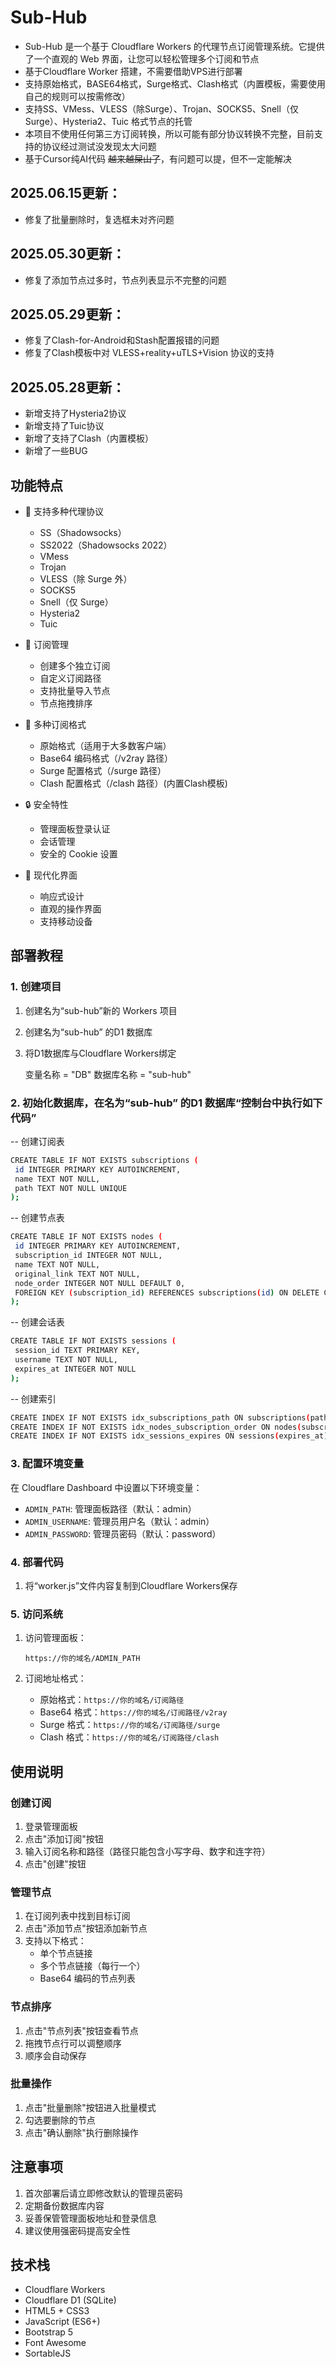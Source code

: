 # Sub-Hub

- Sub-Hub 是一个基于 Cloudflare Workers 的代理节点订阅管理系统。它提供了一个直观的 Web 界面，让您可以轻松管理多个订阅和节点
- 基于Cloudflare Worker 搭建，不需要借助VPS进行部署
- 支持原始格式，BASE64格式，Surge格式、Clash格式（内置模板，需要使用自己的规则可以按需修改）
- 支持SS、VMess、VLESS（除Surge）、Trojan、SOCKS5、Snell（仅Surge）、Hysteria2、Tuic 格式节点的托管
- 本项目不使用任何第三方订阅转换，所以可能有部分协议转换不完整，目前支持的协议经过测试没发现太大问题
- 基于Cursor纯AI代码 ~~越来越屎山了~~，有问题可以提，但不一定能解决

## 2025.06.15更新：

  - 修复了批量删除时，复选框未对齐问题

## 2025.05.30更新：

  - 修复了添加节点过多时，节点列表显示不完整的问题

## 2025.05.29更新：

  - 修复了Clash-for-Android和Stash配置报错的问题
  - 修复了Clash模板中对 VLESS+reality+uTLS+Vision 协议的支持

## 2025.05.28更新：

  - 新增支持了Hysteria2协议
  - 新增支持了Tuic协议
  - 新增了支持了Clash（内置模板）
  - 新增了一些BUG


      

## 功能特点

- 🚀 支持多种代理协议
  - SS（Shadowsocks）
  - SS2022（Shadowsocks 2022）
  - VMess
  - Trojan
  - VLESS（除 Surge 外）
  - SOCKS5
  - Snell（仅 Surge）
  - Hysteria2
  - Tuic

- 💼 订阅管理
  - 创建多个独立订阅
  - 自定义订阅路径
  - 支持批量导入节点
  - 节点拖拽排序

- 🔄 多种订阅格式
  - 原始格式（适用于大多数客户端）
  - Base64 编码格式（/v2ray 路径）
  - Surge 配置格式（/surge 路径）
  - Clash 配置格式（/clash 路径）(内置Clash模板)

- 🔒 安全特性
  - 管理面板登录认证
  - 会话管理
  - 安全的 Cookie 设置

- 🎨 现代化界面
  - 响应式设计
  - 直观的操作界面
  - 支持移动设备

## 部署教程


### 1. 创建项目

1. 创建名为“sub-hub”新的 Workers 项目


2. 创建名为“sub-hub” 的D1 数据库


3. 将D1数据库与Cloudflare Workers绑定

   变量名称 = "DB"
   数据库名称 = "sub-hub"


### 2. 初始化数据库，在名为“sub-hub” 的D1 数据库“控制台中执行如下代码”

-- 创建订阅表
   ```bash
CREATE TABLE IF NOT EXISTS subscriptions (
    id INTEGER PRIMARY KEY AUTOINCREMENT,
    name TEXT NOT NULL,
    path TEXT NOT NULL UNIQUE
);
   ```

-- 创建节点表
   ```bash
CREATE TABLE IF NOT EXISTS nodes (
    id INTEGER PRIMARY KEY AUTOINCREMENT,
    subscription_id INTEGER NOT NULL,
    name TEXT NOT NULL,
    original_link TEXT NOT NULL,
    node_order INTEGER NOT NULL DEFAULT 0,
    FOREIGN KEY (subscription_id) REFERENCES subscriptions(id) ON DELETE CASCADE
);
   ```

-- 创建会话表
   ```bash
CREATE TABLE IF NOT EXISTS sessions (
    session_id TEXT PRIMARY KEY,
    username TEXT NOT NULL,
    expires_at INTEGER NOT NULL
);
   ```

-- 创建索引
   ```bash
CREATE INDEX IF NOT EXISTS idx_subscriptions_path ON subscriptions(path);
CREATE INDEX IF NOT EXISTS idx_nodes_subscription_order ON nodes(subscription_id, node_order);
CREATE INDEX IF NOT EXISTS idx_sessions_expires ON sessions(expires_at);
   ```



### 3. 配置环境变量

在 Cloudflare Dashboard 中设置以下环境变量：

- `ADMIN_PATH`: 管理面板路径（默认：admin）
- `ADMIN_USERNAME`: 管理员用户名（默认：admin）
- `ADMIN_PASSWORD`: 管理员密码（默认：password）



### 4. 部署代码

1. 将“worker.js”文件内容复制到Cloudflare Workers保存


### 5. 访问系统

1. 访问管理面板：
   ```
   https://你的域名/ADMIN_PATH
   ```

2. 订阅地址格式：
   - 原始格式：`https://你的域名/订阅路径`
   - Base64 格式：`https://你的域名/订阅路径/v2ray`
   - Surge 格式：`https://你的域名/订阅路径/surge`
   - Clash 格式：`https://你的域名/订阅路径/clash`

## 使用说明

### 创建订阅

1. 登录管理面板
2. 点击"添加订阅"按钮
3. 输入订阅名称和路径（路径只能包含小写字母、数字和连字符）
4. 点击"创建"按钮

### 管理节点

1. 在订阅列表中找到目标订阅
2. 点击"添加节点"按钮添加新节点
3. 支持以下格式：
   - 单个节点链接
   - 多个节点链接（每行一个）
   - Base64 编码的节点列表

### 节点排序

1. 点击"节点列表"按钮查看节点
2. 拖拽节点行可以调整顺序
3. 顺序会自动保存

### 批量操作

1. 点击"批量删除"按钮进入批量模式
2. 勾选要删除的节点
3. 点击"确认删除"执行删除操作

## 注意事项

1. 首次部署后请立即修改默认的管理员密码
2. 定期备份数据库内容
3. 妥善保管管理面板地址和登录信息
4. 建议使用强密码提高安全性

## 技术栈

- Cloudflare Workers
- Cloudflare D1 (SQLite)
- HTML5 + CSS3
- JavaScript (ES6+)
- Bootstrap 5
- Font Awesome
- SortableJS

